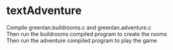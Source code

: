 # textAdventure
Compile greenlan.buildrooms.c and greenlan.adventure.c<br/>
Then run the buildrooms compiled program to create the rooms<br/>
Then run the adventure compiled program to play the game<br/>
